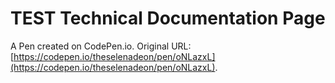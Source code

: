 # TEST Technical Documentation Page

A Pen created on CodePen.io. Original URL: [https://codepen.io/theselenadeon/pen/oNLazxL](https://codepen.io/theselenadeon/pen/oNLazxL).


